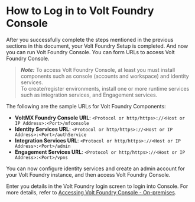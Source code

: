                             

How to Log in to Volt Foundry Console
=======================================

After you successfully complete the steps mentioned in the previous sections in this document, your Volt Foundry Setup is completed. And now you can run Volt Foundry Console. You can form URLs to access Volt Foundry Console.

> **_Note:_** To access Volt Foundry Console, at least you must install components such as console (accounts and workspace) and identity services.  
To create/register environments, install one or more runtime services such as integration services, and Engagement services.

The following are the sample URLs for Volt Foundry Components:

*   **VoltMX Foundry Console URL**: `<Protocol or http/https>://<Host or IP Address>:<Port>/mfconsole`
*   **Identity Services URL**:  `<Protocol or http/https>://<Host or IP Address>:<Port>/authService`  
*   **Integration Services URL**: `<Protocol or http/https>://<Host or IP Address>:<Port>/admin`
*   **Engagement Services URL**: `<Protocol or http/https>://<Host or IP Address>:<Port>/vpns`

You can now configure identity services and create an admin account for your Volt Foundry instance, and then access Volt Foundry Console.

Enter you details in the Volt Foundry login screen to login into Console. For more details, refer to [Accessing Volt Foundry Console - On-premises](../../../Foundry/voltmx_foundry_user_guide/Content/How_to_access_VoltMX_Foundry_Portal_on-Prem.md#how-to-get-started-with-foundry-console).
